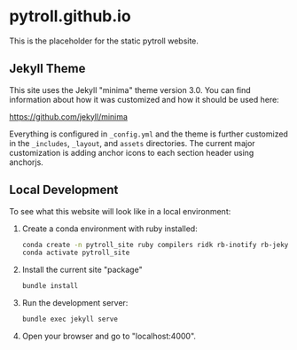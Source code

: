# pytroll.github.io

This is the placeholder for the static pytroll website.

## Jekyll Theme

This site uses the Jekyll "minima" theme version 3.0. You can find information
about how it was customized and how it should be used here:

https://github.com/jekyll/minima

Everything is configured in `_config.yml` and the theme is further customized
in the `_includes`, `_layout`, and `assets` directories. The current major
customization is adding anchor icons to each section header using anchorjs.

## Local Development

To see what this website will look like in a local environment:

1. Create a conda environment with ruby installed:

   ```bash
   conda create -n pytroll_site ruby compilers ridk rb-inotify rb-jekyll rb-bundler
   conda activate pytroll_site
   ```

2. Install the current site "package"

   ```bash
   bundle install
   ```

3. Run the development server:

   ```bash
   bundle exec jekyll serve
   ```

4. Open your browser and go to "localhost:4000".

